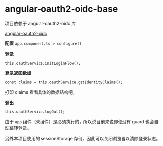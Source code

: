 # angular-oauth2-oidc-base

项目依赖于 angular-oauth2-oidc 库

[angular-oauth2-oidc](https://manfredsteyer.github.io/angular-oauth2-oidc/docs/)

**配置**
`app.component.ts > configure()`

**登录**

```
this.oauthService.initLoginFlow();
```

**登录返回数据**

```
const claims = this.oauthService.getIdentityClaims();
```

打印 claims 看看具体的数据结构吧。

**登出**

```
this.oauthService.logOut();
```

由于 `app` 组件（壳组件）是必须执行的，所以说目前来说即便没有 guard 也会自动跳转登录。

另外本项目使用的 sessionStorage 存储，因此可以关闭浏览器以清除登录状态。
